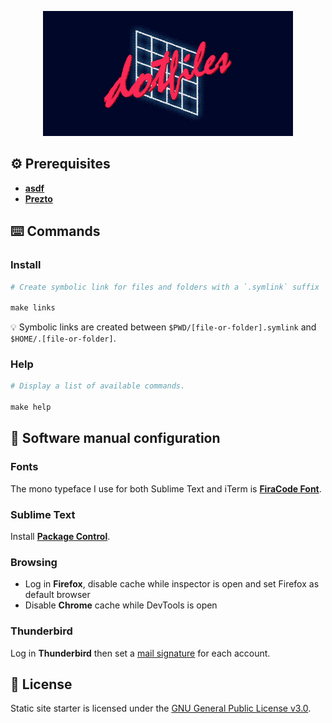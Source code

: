<p align="center">
  <img src="documentation-images/README-header.gif" alt="">
</p>

## ⚙️ Prerequisites
- [**asdf**](https://github.com/asdf-vm/asdf)
- [**Prezto**](https://github.com/sorin-ionescu/prezto)

## ⌨️ Commands
### Install
```Makefile
# Create symbolic link for files and folders with a `.symlink` suffix

make links
```

💡 Symbolic links are created between `$PWD/[file-or-folder].symlink` and `$HOME/.[file-or-folder]`.

### Help
```Makefile
# Display a list of available commands.

make help
```

## 🔧 Software manual configuration
### Fonts
The mono typeface I use for both Sublime Text and iTerm is [**FiraCode Font**](https://github.com/tonsky/FiraCode).

### Sublime Text
Install [**Package Control**](https://packagecontrol.io/installation).

### Browsing
* Log in **Firefox**, disable cache while inspector is open and set Firefox as default browser
* Disable **Chrome** cache while DevTools is open

### Thunderbird
Log in **Thunderbird** then set a [mail signature](https://github.com/wearemd/wearemd_mail_signatures) for each account.

## 📄 License
Static site starter is licensed under the [GNU General Public License v3.0](LICENSE).
